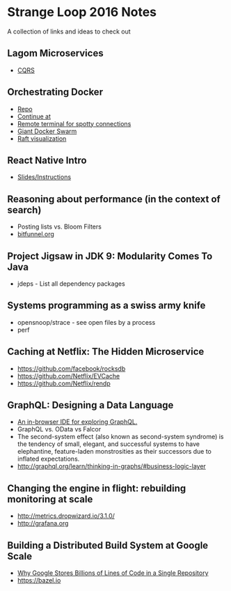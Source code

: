 # Strange Loop 2016 Notes

A collection of links and ideas to check out

## Lagom Microservices
* [CQRS](http://martinfowler.com/bliki/CQRS.html)

## Orchestrating Docker
* [Repo](https://github.com/BretFisher/orchestration-workshop-with-docker)
* [Continue at](https://bretfisher.github.io/orchestration-workshop-with-docker/#98)
* [Remote terminal for spotty connections](https://mosh.org)
* [Giant Docker Swarm](https://github.com/swarm2k/swarm2k/blob/master/README.md)
* [Raft visualization](http://thesecretlivesofdata.com/raft/)

## React Native Intro
* [Slides/Instructions](http://blog.bonnieeisenman.com/strangeloop-workshop/)

## Reasoning about performance (in the context of search)
* Posting lists vs. Bloom Filters
* [bitfunnel.org](bitfunnel.org)
 
## Project Jigsaw in JDK 9: Modularity Comes To Java
* jdeps - List all dependency packages

## Systems programming as a swiss army knife
* opensnoop/strace - see open files by a process
* perf

## Caching at Netflix: The Hidden Microservice
* https://github.com/facebook/rocksdb
* https://github.com/Netflix/EVCache
* https://github.com/Netflix/rendp

## GraphQL: Designing a Data Language
* [An in-browser IDE for exploring GraphQL.](https://github.com/graphql/graphiql)
* GraphQL vs. OData vs Falcor
* The second-system effect (also known as second-system syndrome) is the tendency of small, elegant, and successful systems to have elephantine, feature-laden monstrosities as their successors due to inflated expectations.
* http://graphql.org/learn/thinking-in-graphs/#business-logic-layer

## Changing the engine in flight: rebuilding monitoring at scale
* http://metrics.dropwizard.io/3.1.0/
* http://grafana.org

## Building a Distributed Build System at Google Scale
* [Why Google Stores Billions of Lines of Code in a Single Repository](https://www.youtube.com/watch?v=W71BTkUbdqE)
* https://bazel.io
